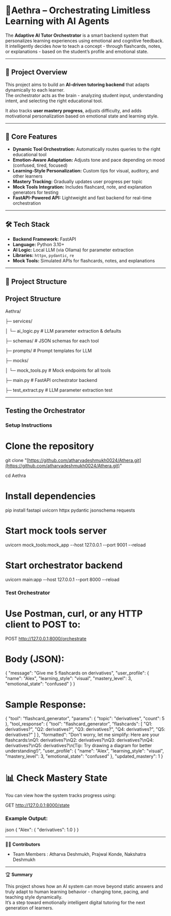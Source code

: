 # 🧠Aethra – Orchestrating Limitless Learning with AI Agents

The **Adaptive AI Tutor Orchestrator** is a smart backend system that personalizes learning experiences using emotional and cognitive feedback.  
It intelligently decides *how* to teach a concept - through flashcards, notes, or explanations - based on the student’s profile and emotional state.

---

## 🚀 Project Overview

This project aims to build an **AI-driven tutoring backend** that adapts dynamically to each learner.  
The orchestrator acts as the brain - analyzing student input, understanding intent, and selecting the right educational tool.

It also tracks **user mastery progress**, adjusts difficulty, and adds motivational personalization based on emotional state and learning style.  

---

## 🧩 Core Features

- **Dynamic Tool Orchestration:** Automatically routes queries to the right educational tool  
- **Emotion-Aware Adaptation:** Adjusts tone and pace depending on mood (confused, tired, focused)  
- **Learning-Style Personalization:** Custom tips for visual, auditory, and other learners  
- **Mastery Tracking:** Gradually updates user progress per topic  
- **Mock Tools Integration:** Includes flashcard, note, and explanation generators for testing  
- **FastAPI-Powered API:** Lightweight and fast backend for real-time orchestration  

---

## 🛠️ Tech Stack

- **Backend Framework:** FastAPI  
- **Language:** Python 3.10+  
- **AI Logic:** Local LLM (via Ollama) for parameter extraction  
- **Libraries:** `httpx`, `pydantic`, `re`  
- **Mock Tools:** Simulated APIs for flashcards, notes, and explanations  

---

## 📂 Project Structure



## Project Structure

Aethra/
   
   ├─ services/
   
   │ └─ ai_logic.py            # LLM parameter extraction & defaults

   ├─ schemas/                 # JSON schemas for each tool

   ├─ prompts/                 # Prompt templates for LLM

   ├─ mocks/

   │ └─ mock_tools.py          # Mock endpoints for all tools

   ├─ main.py                  # FastAPI orchestrator backend

   ├─ test_extract.py          # LLM parameter extraction test

---

## Testing the Orchestrator

### Setup Instructions

# Clone the repository
git clone "[https://github.com/atharvadeshmukh0024/Athera.git](https://github.com/atharvadeshmukh0024/Athera.git)"

cd Aethra

# Install dependencies
pip install fastapi uvicorn httpx pydantic jsonschema requests

# Start mock tools server
uvicorn mock_tools:mock_app --host 127.0.0.1 --port 9001 --reload

# Start orchestrator backend
uvicorn main:app --host 127.0.0.1 --port 8000 --reload

### Test Orchestrator

# Use Postman, curl, or any HTTP client to POST to:
POST http://127.0.0.1:8000/orchestrate

# Body (JSON):
{
    "message": "Give me 5 flashcards on derivatives",
    "user_profile": {
        "name": "Alex",
        "learning_style": "visual",
        "mastery_level": 3,
        "emotional_state": "confused"
    }
}

# Sample Response:
{
  "tool": "flashcard_generator",
  "params": {
    "topic": "derivatives",
    "count": 5
  },
  "tool_response": {
    "tool": "flashcard_generator",
    "flashcards": [
      "Q1: derivatives?",
      "Q2: derivatives?",
      "Q3: derivatives?",
      "Q4: derivatives?",
      "Q5: derivatives?"
    ]
  },
  "formatted": "Don't worry, let me simplify: Here are your flashcards:\nQ1: derivatives?\nQ2: derivatives?\nQ3: derivatives?\nQ4: derivatives?\nQ5: derivatives?\n(Tip: Try drawing a diagram for better understanding!)",
  "user_profile": {
    "name": "Alex",
    "learning_style": "visual",
    "mastery_level": 3,
    "emotional_state": "confused"
  },
  "updated_mastery": 1
}


# 📊 Check Mastery State

You can view how the system tracks progress using:

GET http://127.0.0.1:8000/state


### Example Output:
json
{
  "Alex": {
    "derivatives": 1.0
  }
}


---


👨‍💻 **Contributors**

- Team Members : Atharva Deshmukh, Prajwal Konde, Nakshatra Deshmukh

---

🏆 **Summary**

This project shows how an AI system can move beyond static answers and truly adapt to human learning behavior - changing tone, pacing, and teaching style dynamically.  
It’s a step toward emotionally intelligent digital tutoring for the next generation of learners.
